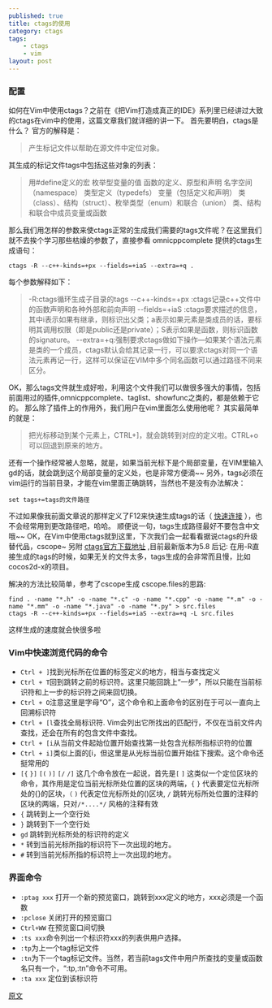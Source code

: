 ```yaml
---
published: true
title: ctags的使用
category: ctags
tags:
    - ctags
    - vim
layout: post
---
```


### 配置

如何在Vim中使用ctags？之前在《把Vim打造成真正的IDE》系列里已经讲过大致的ctags在vim中的使用，这篇文章我们就详细的讲一下。 首先要明白，ctags是什么？ 官方的解释是：

> 产生标记文件以帮助在源文件中定位对象。

其生成的标记文件tags中包括这些对象的列表：

> 用#define定义的宏 枚举型变量的值 函数的定义、原型和声明 名字空间（namespace） 类型定义（typedefs） 变量（包括定义和声明） 类（class）、结构（struct）、枚举类型（enum）和联合（union） 类、结构和联合中成员变量或函数

那么我们用怎样的参数来使ctags正常的生成我们需要的tags文件呢？在这里我们就不去挨个学习那些枯燥的参数了，直接参看 omnicppcomplete 提供的ctags生成语句：

```
ctags -R --c++-kinds=+px --fields=+iaS --extra=+q .
```

每个参数解释如下：

> -R:ctags循环生成子目录的tags --c++-kinds=+px :ctags记录c++文件中的函数声明和各种外部和前向声明 --fields=+iaS :ctags要求描述的信息，其中i表示如果有继承，则标识出父类；a表示如果元素是类成员的话，要标明其调用权限（即是public还是private）；S表示如果是函数，则标识函数的signature。 --extra=+q:强制要求ctags做如下操作—如果某个语法元素是类的一个成员，ctags默认会给其记录一行，可以要求ctags对同一个语法元素再记一行，这样可以保证在VIM中多个同名函数可以通过路径不同来区分。

OK，那么tags文件就生成好啦，利用这个文件我们可以做很多强大的事情，包括前面用过的插件,omnicppcomplete、taglist、showfunc之类的，都是依赖于它的。 那么除了插件上的作用外，我们用户在vim里面怎么使用他呢？ 其实最简单的就是：

> 把光标移动到某个元素上，CTRL+]，就会跳转到对应的定义啦。CTRL+o可以回退到原来的地方。

还有一个操作经常被人忽略，就是，如果当前光标下是个局部变量，在VIM里输入gd的话，就会跳到这个局部变量的定义处，也是非常方便滴~~ 另外，tags必须在vim运行的当前目录，才能在vim里面正确跳转，当然也不是没有办法解决：

```
set tags+=tags的文件路径
```

不过如果像我前面文章说的那样定义了F12来快速生成tags的话（ [快速连接](https://www.vimer.cn/2009/10/把vim打造成一个真正的ide2.html) ），也不会经常用到更改路径吧，哈哈。 顺便说一句，tags生成路径最好不要包含中文哦~~ OK，在Vim中使用ctags就到这里，下次我们会一起看看据说ctags的升级替代品，cscope~ 另附 [ctags官方下载地址](http://ctags.sourceforge.net/) ,目前最新版本为5.8 后记: 在用-R直接生成的tags的时候，如果无关的文件太多，tags生成的会非常而且慢，比如cocos2d-x的项目。

解决的方法比较简单，参考了cscope生成 cscope.files的思路:

```
find . -name "*.h" -o -name "*.c" -o -name "*.cpp" -o -name "*.m" -o -name "*.mm" -o -name "*.java" -o -name "*.py" > src.files
ctags -R --c++-kinds=+px --fields=+iaS --extra=+q -L src.files
```

这样生成的速度就会快很多啦

### Vim中快速浏览代码的命令

- `Ctrl + ]`找到光标所在位置的标签定义的地方，相当与查找定义
- `Ctrl + T`回到跳转之前的标识符。这里只能回跳上“一步”，所以只能在当前标识符和上一步的标识符之间来回切换。
- `Ctrl + O`注意这里是字母“O”，这个命令和上面命令的区别在于可以一直向上回溯标识符
- `Ctrl + [l`查找全局标识符. Vim会列出它所找出的匹配行，不仅在当前文件内查找，还会在所有的包含文件中查找。
- `Ctrl + [i`从当前文件起始位置开始查找第一处包含光标所指标识符的位置
- `Ctrl + i]`类似上面的[i，但这里是从光标当前位置开始往下搜索。这个命令还挺常用的
- `[{` `}]` `[(` `)]` `[/` `/]` 这几个命令放在一起说，首先是`[` `]` 这类似一个定位区块的命令，其作用是定位当前光标所处位置的区块的两端，`{` `}` 代表要定位光标所处的{}的区块，`（` `)` 代表定位光标所处的()区块, `/` 跳转光标所处位置的注释的区块的两端，只对`/*....*/` 风格的注释有效
- `{` 跳转到上一个空行处
- `}` 跳转到下一个空行处
- `gd` 跳转到光标所处的标识符的定义
- `*` 转到当前光标所指的标识符下一次出现的地方。
- `#` 转到当前光标所指的标识符上一次出现的地方。

### 界面命令

- `:ptag xxx` 打开一个新的预览窗口，跳转到xxx定义的地方，xxx必须是一个函数
- `:pclose` 关闭打开的预览窗口
- `Ctrl+WW` 在预览窗口间切换
- `:ts xxx`命令列出一个标识符xxx的列表供用户选择。
- `:tp`为上一个tag标记文件
- `:tn`为下一个tag标记文件。当然，若当前tags文件中用户所查找的变量或函数名只有一个，“:tp,:tn”命令不可用。
- `:ta xxx` 定位到该标识符

[原文](https://www.vimer.cn/2009/10/21/zai-vimzhong-shi-yong-ctags/)